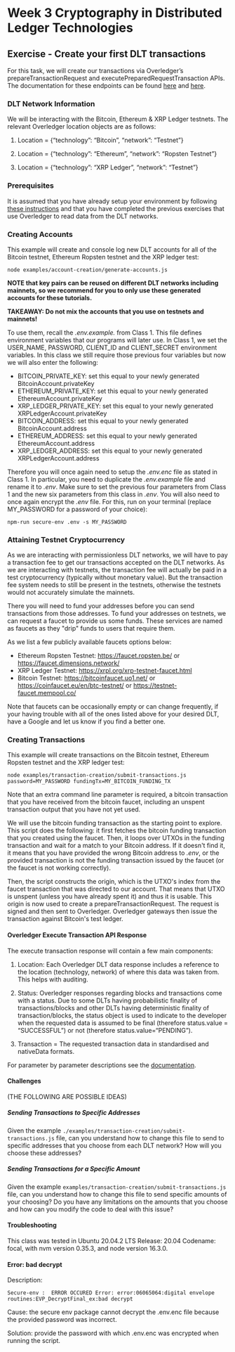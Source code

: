 # Week 3 Cryptography in Distributed Ledger Technologies

## Exercise - Create your first DLT transactions

For this task, we will create our transactions via Overledger’s prepareTransactionRequest and executePreparedRequestTransaction APIs. The documentation for these endpoints can be found [here](https://docs.overledger.io/#operation/prepareTransactionRequest) and [here](https://docs.overledger.io/#operation/executePreparedRequestTransaction). 


### DLT Network Information

We will be interacting with the Bitcoin, Ethereum & XRP Ledger testnets. The relevant Overledger location objects are as follows:

1. Location = {“technology”: “Bitcoin”, “network”: “Testnet”}
   
2. Location = {“technology”: “Ethereum”, “network”: “Ropsten Testnet”}
   
3. Location = {“technology”: “XRP Ledger”, “network”: “Testnet”}

### Prerequisites

It is assumed that you have already setup your environment by following [these instructions](./CLASS1.md) and that you have completed the previous exercises that use Overledger to read data from the DLT networks.

### Creating Accounts

This example will create and console log new DLT accounts for all of the Bitcoin testnet, Ethereum Ropsten testnet and the XRP ledger test:

`node examples/account-creation/generate-accounts.js`

**NOTE that key pairs can be reused on different DLT networks including mainnets, so we recommend for you to only use these generated accounts for these tutorials.**

**TAKEAWAY: Do not mix the accounts that you use on testnets and mainnets!**

To use them, recall the *.env.example.* from Class 1. This file defines environment variables that our programs will later use. In Class 1, we set the USER_NAME, PASSWORD, CLIENT_ID and CLIENT_SECRET environment variables. In this class we still require those previous four variables but now we will also enter the following: 

- BITCOIN_PRIVATE_KEY: set this equal to your newly generated BitcoinAccount.privateKey
- ETHEREUM_PRIVATE_KEY: set this equal to your newly generated EthereumAccount.privateKey
- XRP_LEDGER_PRIVATE_KEY: set this equal to your newly generated XRPLedgerAccount.privateKey
- BITCOIN_ADDRESS: set this equal to your newly generated BitcoinAccount.address
- ETHEREUM_ADDRESS: set this equal to your newly generated EthereumAccount.address
- XRP_LEDGER_ADDRESS: set this equal to your newly generated XRPLedgerAccount.address

Therefore you will once again need to setup the *.env.enc* file as stated in Class 1. In particular, you need to duplicate the *.env.example* file and rename it to *.env*. Make sure to set the previous four parameters from Class 1 and the new six parameters from this class in *.env*. You will also need to once again encrypt the *.env* file. For this, run on your terminal (replace MY_PASSWORD for a password of your choice):

``npm-run secure-env .env -s MY_PASSWORD``


### Attaining Testnet Cryptocurrency

As we are interacting with permissionless DLT networks, we will have to pay a transaction fee to get our transactions accepted on the DLT networks. As we are interacting with testnets, the transaction fee will actually be paid in a test cryptocurrency (typically without monetary value). But the transaction fee system needs to still be present in the testnets, otherwise the testnets would not accurately simulate the mainnets. 

There you will need to fund your addresses before you can send transactions from those addresses. To fund your addresses on testnets, we can request a faucet to provide us some funds. These services are named as faucets as they "drip" funds to users that require them. 

As we list a few publicly available faucets options below:
- Ethereum Ropsten Testnet: https://faucet.ropsten.be/ or https://faucet.dimensions.network/
- XRP Ledger Testnet: https://xrpl.org/xrp-testnet-faucet.html
- Bitcoin Testnet: https://bitcoinfaucet.uo1.net/ or https://coinfaucet.eu/en/btc-testnet/ or https://testnet-faucet.mempool.co/ 

Note that faucets can be occasionally empty or can change frequently, if your having trouble with all of the ones listed above for your desired DLT, have a Google and let us know if you find a better one.

### Creating Transactions

This example will create transactions on the Bitcoin testnet, Ethereum Ropsten testnet and the XRP ledger test:

`node examples/transaction-creation/submit-transactions.js password=MY_PASSWORD fundingTx=MY_BITCOIN_FUNDING_TX`

Note that an extra command line parameter is required, a bitcoin transaction that you have received from the bitcoin faucet, including an unspent transaction output that you have not yet used. 

We will use the bitcoin funding transaction as the starting point to explore. This script does the following: it first fetches the bitcoin funding transaction that you created using the faucet. Then, it loops over UTXOs in the funding transaction and wait for a match to your Bitcoin address. If it doesn't find it, it means that you have provided the wrong Bitcoin address to *.env*, or the provided transaction is not the funding transaction issued by the faucet (or the faucet is not working correctly). 

Then, the script constructs the origin, which is the UTXO's index from the faucet transaction that was directed to our account. That means that UTXO is unspent (unless you have already spent it) and thus it is usable. This origin is now used to create a prepareTransactionRequest. The request is signed and then sent to Overledger. Overledger gateways then issue the transaction against Bitcoin's test ledger. 


#### Overledger Execute Transaction API Response

The execute transaction response will contain a few main components:

1. Location: Each Overledger DLT data response includes a reference to the location (technology, network) of where this data was taken from. This helps with auditing.

2. Status: Overledger responses regarding blocks and transactions come with a status. Due to some DLTs having probabilistic finality of transactions/blocks and other DLTs having deterministic finality of transaction/blocks, the status object is used to indicate to the developer when the requested data is assumed to be final (therefore status.value = “SUCCESSFUL”) or not (therefore status.value=“PENDING”).
   
3. Transaction = The requested transaction data in standardised and nativeData formats.

For parameter by parameter descriptions see the [documentation](https://docs.overledger.io/#operation/executePreparedRequestTransaction).


#### Challenges

(THE FOLLOWING ARE POSSIBLE IDEAS)

##### Sending Transactions to Specific Addresses

Given the example `./examples/transaction-creation/submit-transactions.js` file, can you understand how to change this file to send to specific addresses that you choose from each DLT network? How will you choose these addresses?

##### Sending Transactions for a Specific Amount

Given the example `examples/transaction-creation/submit-transactions.js` file, can you understand how to change this file to send specific amounts of your choosing? Do you have any limitations on the amounts that you choose and how can you modify the code to deal with this issue?

#### Troubleshooting
This class was tested in  Ubuntu 20.04.2 LTS Release: 20.04 Codename: focal, with nvm version 0.35.3, and node version 16.3.0. 

#### Error: bad decrypt 

Description:

``Secure-env :  ERROR OCCURED Error: error:06065064:digital envelope routines:EVP_DecryptFinal_ex:bad decrypt``

Cause: the secure env package cannot decrypt the .env.enc file because the provided password was incorrect.

Solution: provide the password with which .env.enc was encrypted when running the script.

